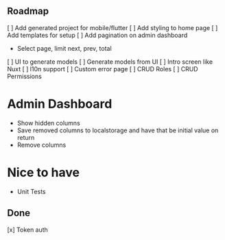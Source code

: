 ## Roadmap

[ ] Add generated project for mobile/flutter
[ ] Add styling to home page
[ ] Add templates for setup
[ ] Add pagination on admin dashboard
  - Select page, limit next, prev, total

[ ] UI to generate models
[ ] Generate models from UI
[ ] Intro screen like Nuxt
[ ] l10n support
[ ] Custom error page
[ ] CRUD Roles
[ ] CRUD Permissions

# Admin Dashboard
- Show hidden columns
- Save removed columns to localstorage and have that be initial value on return
- Remove columns

# Nice to have
- Unit Tests





## Done

[x] Token auth